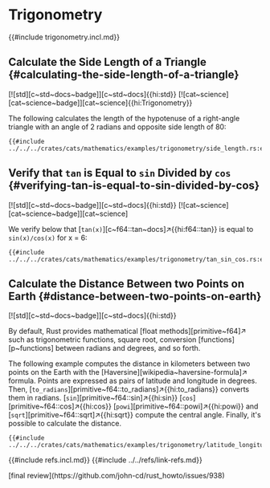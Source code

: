 # Trigonometry

{{#include trigonometry.incl.md}}

## Calculate the Side Length of a Triangle {#calculating-the-side-length-of-a-triangle}

[![std][c~std~docs~badge]][c~std~docs]{{hi:std}} [![cat~science][cat~science~badge]][cat~science]{{hi:Trigonometry}}

The following calculates the length of the hypotenuse of a right-angle triangle with an angle of 2 radians and opposite side length of 80:

```rust,editable
{{#include ../../../crates/cats/mathematics/examples/trigonometry/side_length.rs:example}}
```

## Verify that `tan` is Equal to `sin` Divided by `cos` {#verifying-tan-is-equal-to-sin-divided-by-cos}

[![std][c~std~docs~badge]][c~std~docs]{{hi:std}} [![cat~science][cat~science~badge]][cat~science]

We verify below that [`tan(x)`][c~f64::tan~docs]↗{{hi:f64::tan}} is equal to `sin(x)/cos(x)` for x = 6:

```rust,editable
{{#include ../../../crates/cats/mathematics/examples/trigonometry/tan_sin_cos.rs:example}}
```

## Calculate the Distance Between two Points on Earth {#distance-between-two-points-on-earth}

[![std][c~std~docs~badge]][c~std~docs]{{hi:std}}

By default, Rust provides mathematical [float methods][primitive~f64]↗ such as trigonometric functions, square root, conversion [functions][p~functions] between radians and degrees, and so forth.

The following example computes the distance in kilometers between two points on the Earth with the [Haversine][wikipedia~haversine-formula]↗ formula. Points are expressed as pairs of latitude and longitude in degrees. Then, [`to_radians`][primitive~f64::to_radians]↗{{hi:to_radians}} converts them in radians. [`sin`][primitive~f64::sin]↗{{hi:sin}} [`cos`][primitive~f64::cos]↗{{hi:cos}} [`powi`][primitive~f64::powi]↗{{hi:powi}} and [`sqrt`][primitive~f64::sqrt]↗{{hi:sqrt}} compute the central angle. Finally, it's possible to calculate the distance.

```rust,editable
{{#include ../../../crates/cats/mathematics/examples/trigonometry/latitude_longitude.rs:example}}
```

{{#include refs.incl.md}}
{{#include ../../refs/link-refs.md}}

<div class="hidden">
[final review](https://github.com/john-cd/rust_howto/issues/938)
</div>

